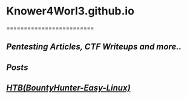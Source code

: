 # Knower4Worl3.github.io
=========================

_**Pentesting Articles, CTF Writeups and more..**_
--------------------------------------------

_**Posts**_
------------


 
## _**[HTB(BountyHunter-Easy-Linux)](/HTB/BountyHunter.md)**_



    






